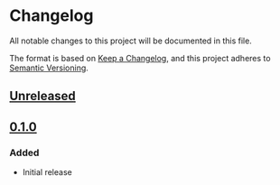 # Changelog

All notable changes to this project will be documented in this file.

The format is based on [Keep a Changelog](https://keepachangelog.com/en/1.0.0/),
and this project adheres to [Semantic Versioning](https://semver.org/spec/v2.0.0.html).

## [Unreleased]

## [0.1.0]

### Added

- Initial release

[Unreleased]: https://github.com/MetaMask/metamask-connect-monorepo/compare/@metamask/connect@0.1.0...HEAD
[0.1.0]: https://github.com/MetaMask/metamask-connect-monorepo/releases/tag/@metamask/connect@0.1.0
